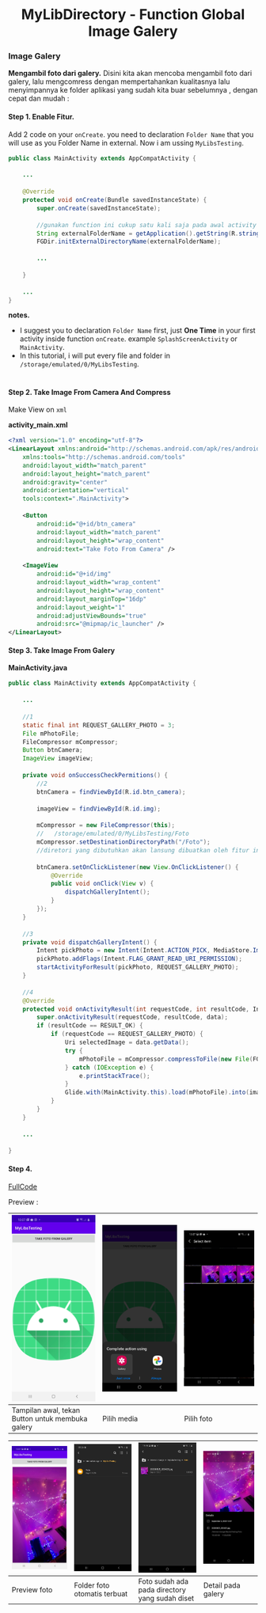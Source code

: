 <h1 align="center">
    MyLibDirectory - Function Global Image Galery
</h1>

### Image Galery
**Mengambil foto dari galery.** Disini kita akan mencoba mengambil foto
dari galery, lalu mengcomress dengan mempertahankan kualitasnya lalu
menyimpannya ke folder aplikasi yang sudah kita buar sebelumnya , dengan
cepat dan mudah :

#### Step 1. Enable Fitur.
Add 2 code on your `onCreate`. you need to declaration `Folder Name`
that you will use as you Folder Name in external. Now i am ussing
`MyLibsTesting`.

```java
public class MainActivity extends AppCompatActivity {
    
    ...

    @Override
    protected void onCreate(Bundle savedInstanceState) {
        super.onCreate(savedInstanceState);
        
        //gunakan function ini cukup satu kali saja pada awal activity
        String externalFolderName = getApplication().getString(R.string.app_name); //MyLibsTesting
        FGDir.initExternalDirectoryName(externalFolderName);
        
        ...

    }

    ...
}
```
**notes.**
  - I suggest you to declaration `Folder Name` first, just **One Time** in your first activity inside function `onCreate`. example `SplashScreenActivity` or `MainActivity`.
  - In this tutorial, i will put every file and folder in `/storage/emulated/0/MyLibsTesting`.

#
#### Step 2. Take Image From Camera And Compress
Make View on `xml`

**activity_main.xml**
```xml
<?xml version="1.0" encoding="utf-8"?>
<LinearLayout xmlns:android="http://schemas.android.com/apk/res/android"
    xmlns:tools="http://schemas.android.com/tools"
    android:layout_width="match_parent"
    android:layout_height="match_parent"
    android:gravity="center"
    android:orientation="vertical"
    tools:context=".MainActivity">

    <Button
        android:id="@+id/btn_camera"
        android:layout_width="match_parent"
        android:layout_height="wrap_content"
        android:text="Take Foto From Camera" />

    <ImageView
        android:id="@+id/img"
        android:layout_width="wrap_content"
        android:layout_height="wrap_content"
        android:layout_marginTop="16dp"
        android:layout_weight="1"
        android:adjustViewBounds="true"
        android:src="@mipmap/ic_launcher" />
</LinearLayout>
```


#### Step 3. Take Image From Galery

**MainActivity.java**
```java
public class MainActivity extends AppCompatActivity {

    ...

    //1
    static final int REQUEST_GALLERY_PHOTO = 3;
    File mPhotoFile;
    FileCompressor mCompressor;
    Button btnCamera;
    ImageView imageView;

    private void onSuccessCheckPermitions() {
        //2
        btnCamera = findViewById(R.id.btn_camera);

        imageView = findViewById(R.id.img);

        mCompressor = new FileCompressor(this);
        //   /storage/emulated/0/MyLibsTesting/Foto
        mCompressor.setDestinationDirectoryPath("/Foto");
        //diretori yang dibutuhkan akan lansung dibuatkan oleh fitur ini 

        btnCamera.setOnClickListener(new View.OnClickListener() {
            @Override
            public void onClick(View v) {
                dispatchGalleryIntent();
            }
        });
    }

    //3
    private void dispatchGalleryIntent() {
        Intent pickPhoto = new Intent(Intent.ACTION_PICK, MediaStore.Images.Media.EXTERNAL_CONTENT_URI);
        pickPhoto.addFlags(Intent.FLAG_GRANT_READ_URI_PERMISSION);
        startActivityForResult(pickPhoto, REQUEST_GALLERY_PHOTO);
    }

    //4
    @Override
    protected void onActivityResult(int requestCode, int resultCode, Intent data) {
        super.onActivityResult(requestCode, resultCode, data);
        if (resultCode == RESULT_OK) {
            if (requestCode == REQUEST_GALLERY_PHOTO) {
                Uri selectedImage = data.getData();
                try {
                    mPhotoFile = mCompressor.compressToFile(new File(FGFile.getRealPathFromUri(getApplicationContext(),selectedImage)));
                } catch (IOException e) {
                    e.printStackTrace();
                }
                Glide.with(MainActivity.this).load(mPhotoFile).into(imageView);
            }
        }
    }
    
    ...

}
```

#### Step 4.
[FullCode](https://github.com/gzeinnumer/MyLibDirectory/blob/master/example/TakeImageFromGalery/MainActivity.java)

Preview :

| ![](https://github.com/gzeinnumer/MyLibDirectory/blob/master/assets/example17.jpg) | ![](https://github.com/gzeinnumer/MyLibDirectory/blob/master/assets/example18.jpg) | ![](https://github.com/gzeinnumer/MyLibDirectory/blob/master/assets/example19.jpg) |
|:-----------------------------------------------------------------------------------|:-----------------------------------------------------------------------------------|:-----------------------------------------------------------------------------------|
| Tampilan awal, tekan Button untuk membuka galery                                   | Pilih media                                                                        | Pilih foto                                                                         |

| ![](https://github.com/gzeinnumer/MyLibDirectory/blob/master/assets/example20.jpg) | ![](https://github.com/gzeinnumer/MyLibDirectory/blob/master/assets/example13.jpg) | ![](https://github.com/gzeinnumer/MyLibDirectory/blob/master/assets/example21.jpg) | ![](https://github.com/gzeinnumer/MyLibDirectory/blob/master/assets/example22.jpg) |
|:-----------------------------------------------------------------------------------|:-----------------------------------------------------------------------------------|:-----------------------------------------------------------------------------------|:-----------------------------------------------------------------------------------|
| Preview foto                                                                       | Folder foto otomatis terbuat                                                       | Foto sudah ada pada directory yang sudah diset                                     | Detail pada galery                                                                 |
